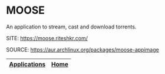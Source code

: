 # MOOSE

 An application to stream, cast and download torrents.

 SITE: https://moose.riteshkr.com/

 SOURCE: https://aur.archlinux.org/packages/moose-appimage

 | [Applications](https://portable-linux-apps.github.io/apps.html) | [Home](https://portable-linux-apps.github.io)
 | --- | --- |
